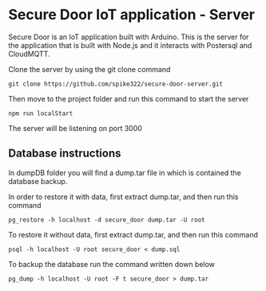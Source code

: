 # Secure Door IoT application - Server

Secure Door is an IoT application built with Arduino. This is the server for the application that is built with Node.js and it interacts with Postersql and CloudMQTT.


Clone the server by using the git clone command

    git clone https://github.com/spike322/secure-door-server.git
  
Then move to the project folder and run this command to start the server

    npm run localStart
  
The server will be listening on port 3000

## Database instructions

In dumpDB folder you will find a dump.tar file in which is contained the database backup.

In order to restore it with data, first extract dump.tar, and then run this command

    pg_restore -h localhost -d secure_door dump.tar -U root

To restore it without data, first extract dump.tar, and then run this command

    psql -h localhost -U root secure_door < dump.sql

To backup the database run the command written down below

    pg_dump -h localhost -U root -F t secure_door > dump.tar
